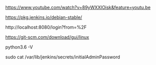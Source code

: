 https://www.youtube.com/watch?v=89yWXXIOisk&feature=youtu.be

https://pkg.jenkins.io/debian-stable/

http://localhost:8080/login?from=%2F

https://git-scm.com/download/gui/linux

python3.6 -V

sudo cat /var/lib/jenkins/secrets/initialAdminPassword


